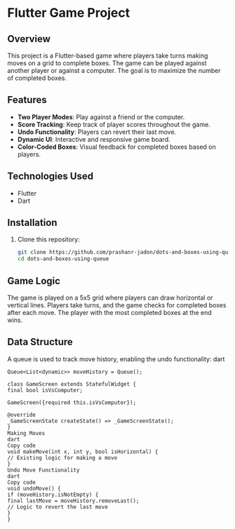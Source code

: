 # Flutter Game Project

## Overview

This project is a Flutter-based game where players take turns making moves on a grid to complete boxes. The game can be played against another player or against a computer. The goal is to maximize the number of completed boxes.

## Features

- **Two Player Modes**: Play against a friend or the computer.
- **Score Tracking**: Keep track of player scores throughout the game.
- **Undo Functionality**: Players can revert their last move.
- **Dynamic UI**: Interactive and responsive game board.
- **Color-Coded Boxes**: Visual feedback for completed boxes based on players.

## Technologies Used

- Flutter
- Dart

## Installation

1. Clone this repository:
   ```bash
   git clone https://github.com/prashanr-jadon/dots-and-boxes-using-queue.git
   cd dots-and-boxes-using-queue

## Game Logic
The game is played on a 5x5 grid where players can draw horizontal or vertical lines.
Players take turns, and the game checks for completed boxes after each move.
The player with the most completed boxes at the end wins.

## Data Structure
A queue is used to track move history, enabling the undo functionality:
dart
```
Queue<List<dynamic>> moveHistory = Queue();
```

```
class GameScreen extends StatefulWidget {
final bool isVsComputer;

GameScreen({required this.isVsComputer});

@override
_GameScreenState createState() => _GameScreenState();
}
Making Moves
dart
Copy code
void makeMove(int x, int y, bool isHorizontal) {
// Existing logic for making a move
}
Undo Move Functionality
dart
Copy code
void undoMove() {
if (moveHistory.isNotEmpty) {
final lastMove = moveHistory.removeLast();
// Logic to revert the last move
}
}

```